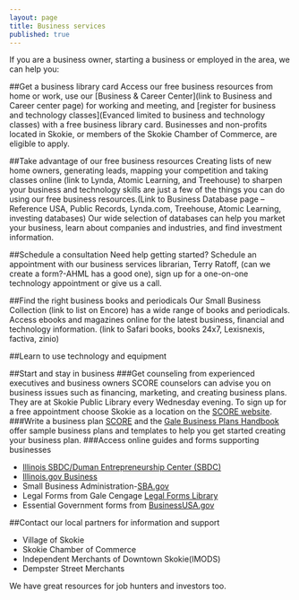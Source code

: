 ```yaml
---
layout: page
title: Business services
published: true
---
```


If you are a business owner, starting a business or employed in the area, we can help you:

##Get a business library card
Access our free business resources from home or work, use our [Business & Career Center](link to Business and Career center page) for working and meeting, and [register for business and technology classes](Evanced limited to business and technology classes) with a free business library card. Businesses and non-profits located in Skokie, or members of the Skokie Chamber of Commerce, are eligible to apply. 

##Take advantage of our free business resources
Creating lists of new home owners, generating leads, mapping your competition and taking classes online (link to Lynda, Atomic Learning, and Treehouse) to sharpen your business and technology skills are just a few of the things you can do using our free business resources.(Link to Business Database page –Reference USA, Public Records, Lynda.com, Treehouse, Atomic Learning, investing databases) Our wide selection of databases can help you market your business, learn about companies and industries, and find investment information.

##Schedule a consultation
Need help getting started? Schedule an appointment with our business services librarian, Terry Ratoff, (can we create a form?-AHML has a good one), sign up for a one-on-one technology appointment or give us a call.

##Find the right business books and periodicals
Our Small Business Collection (link to list on Encore) has a wide range of books and periodicals. Access ebooks and magazines online for the latest business, financial and technology information. (link to Safari books, books 24x7, Lexisnexis, factiva, zinio)

##Learn to use technology and equipment

##Start and stay in business
###Get counseling from experienced executives and business owners
SCORE counselors can advise you on business issues such as financing, marketing, and creating business plans. They are at Skokie Public Library every Wednesday evening. To sign up for a free appointment choose Skokie as a location on the [SCORE website](http://scorechicago.org/request-meeting/).
###Write a business plan
[SCORE](https://www.score.org/resources/business-planning-financial-statements-template-gallery) and the [Gale Business Plans Handbook](http://go.galegroup.com/ps/i.do?action=interpret&id=GALE|2YYW&v=2.1&u=skok17141&it=aboutBook&p=GVRL&sw=w&authCount=1) offer sample business plans and templates to help you get started creating your business plan.
###Access online guides and forms supporting businesses
- [Illinois SBDC/Duman Entrepreneurship Center (SBDC)](http://jvschicago.org/duman/) 
- [Illinois.gov Business](https://www.illinois.gov/business/Pages/default.asp)
- Small Business Administration-[SBA.gov](http://www.sba.gov/)
- Legal Forms from Gale Cengage [Legal Forms Library](http://subscriptions.uslegalforms.com/gale/index.php?s=categories)
- Essential Government forms from [BusinessUSA.gov](http://business.usa.gov/)

##Contact our local partners for information and support
- Village of Skokie
- Skokie Chamber of Commerce
- Independent Merchants of Downtown Skokie(IMODS)
- Dempster Street Merchants

We have great resources for job hunters and investors too.














































